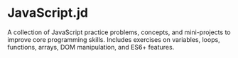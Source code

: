 # JavaScript.jd
A collection of JavaScript practice problems, concepts, and mini-projects to improve core programming skills. Includes exercises on variables, loops, functions, arrays, DOM manipulation, and ES6+ features.
